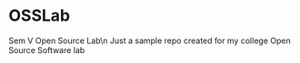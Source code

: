 # OSSLab
Sem V Open Source Lab\n
Just a sample repo created for my college Open Source Software lab
